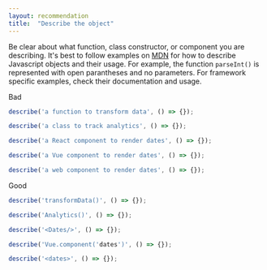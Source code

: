 ```yaml
---
layout: recommendation
title:  "Describe the object"
---
```


Be clear about what function, class constructor, or component you are
describing. It's best to follow examples on
[MDN](https://developer.mozilla.org/en-US/) for how to describe Javascript
objects and their usage. For example, the function `parseInt()` is represented
with open parantheses and no parameters. For framework specific examples, check
their documentation and usage.

Bad

```javascript
describe('a function to transform data', () => {});

describe('a class to track analytics', () => {});

describe('a React component to render dates', () => {});

describe('a Vue component to render dates', () => {});

describe('a web component to render dates', () => {});
```

Good

```javascript
describe('transformData()', () => {});

describe('Analytics()', () => {});

describe('<Dates/>', () => {}); 

describe('Vue.component('dates')', () => {});

describe('<dates>', () => {});
```
